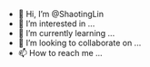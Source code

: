- 👋 Hi, I’m @ShaotingLin
- 👀 I’m interested in ...
- 🌱 I’m currently learning ...
- 💞️ I’m looking to collaborate on ...
- 📫 How to reach me ...

<!---
ShaotingL/ShaotingL is a ✨ special ✨ repository because its `README.md` (this file) appears on your GitHub profile.
You can click the Preview link to take a look at your changes.
--->
